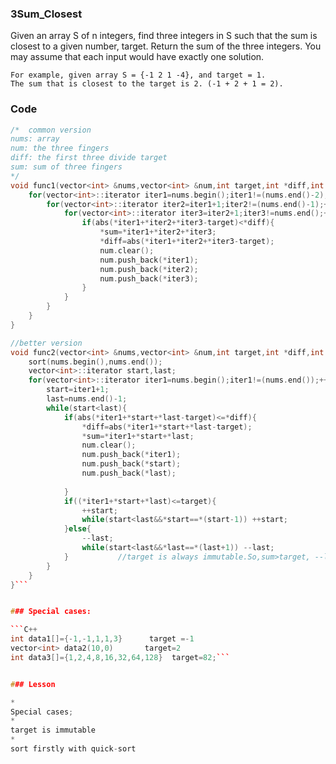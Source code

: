 
### 3Sum_Closest
Given an array S of n integers, find three integers in S such that the sum is closest to a given number, target. Return the sum of the three integers. You may assume that each input would have exactly one solution.

    For example, given array S = {-1 2 1 -4}, and target = 1.
    The sum that is closest to the target is 2. (-1 + 2 + 1 = 2).



### Code

```C++
/*  common version
nums: array
num: the three fingers
diff: the first three divide target
sum: sum of three fingers
*/
void func1(vector<int> &nums,vector<int> &num,int target,int *diff,int *sum){
    for(vector<int>::iterator iter1=nums.begin();iter1!=(nums.end()-2);++iter1){
        for(vector<int>::iterator iter2=iter1+1;iter2!=(nums.end()-1);++iter2){
            for(vector<int>::iterator iter3=iter2+1;iter3!=nums.end();++iter3){
                if(abs(*iter1+*iter2+*iter3-target)<*diff){
                    *sum=*iter1+*iter2+*iter3;
                    *diff=abs(*iter1+*iter2+*iter3-target);
                    num.clear();
                    num.push_back(*iter1);
                    num.push_back(*iter2);
                    num.push_back(*iter3);
                }
            }
        }
    }
}

//better version
void func2(vector<int> &nums,vector<int> &num,int target,int *diff,int *sum){
    sort(nums.begin(),nums.end());
    vector<int>::iterator start,last;
    for(vector<int>::iterator iter1=nums.begin();iter1!=(nums.end());++iter1){
        start=iter1+1;
        last=nums.end()-1;
        while(start<last){
            if(abs(*iter1+*start+*last-target)<=*diff){
                *diff=abs(*iter1+*start+*last-target);
                *sum=*iter1+*start+*last;
                num.clear();
                num.push_back(*iter1);
                num.push_back(*start);
                num.push_back(*last);
                
            }
            if((*iter1+*start+*last)<=target){
                ++start;
                while(start<last&&*start==*(start-1)) ++start;
            }else{
                --last;
                while(start<last&&*last==*(last+1)) --last;
            }           //target is always immutable.So,sum>target, --last,otherwise ++start
        }
    }
}```


### Special cases:

```C++
int data1[]={-1,-1,1,1,3}      target =-1
vector<int> data2(10,0)       target=2
int data3[]={1,2,4,8,16,32,64,128}  target=82;```


### Lesson

* 
Special cases;
* 
target is immutable
* 
sort firstly with quick-sort